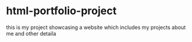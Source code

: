 # html-portfolio-project
this is my project showcasing a website which includes my projects about me and other detaila
